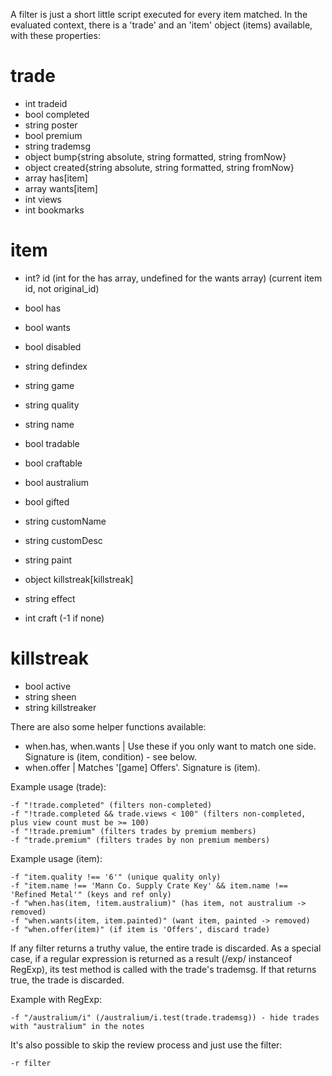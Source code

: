 A filter is just a short little script executed for every item matched. In the evaluated context, there is a 'trade' and an 'item' object (items) available, with these properties:

# trade

- int tradeid
- bool completed
- string poster
- bool premium
- string trademsg
- object bump{string absolute, string formatted, string fromNow}
- object created{string absolute, string formatted, string fromNow}
- array has[item]
- array wants[item]
- int views
- int bookmarks

# item

- int? id (int for the has array, undefined for the wants array) (current item id, not original_id)
- bool has
- bool wants
- bool disabled
- string defindex
- string game
- string quality
- string name

- bool tradable
- bool craftable
- bool australium
- bool gifted
- string customName
- string customDesc
- string paint
- object killstreak[killstreak]
- string effect
- int craft (-1 if none)

# killstreak

- bool active
- string sheen
- string killstreaker

There are also some helper functions available:

- when.has, when.wants | Use these if you only want to match one side. Signature is (item, condition) - see below.
- when.offer | Matches '[game] Offers'. Signature is (item).

Example usage (trade):

```
-f "!trade.completed" (filters non-completed)
-f "!trade.completed && trade.views < 100" (filters non-completed, plus view count must be >= 100)
-f "!trade.premium" (filters trades by premium members)
-f "trade.premium" (filters trades by non premium members)
```

Example usage (item):

```
-f "item.quality !== '6'" (unique quality only)
-f "item.name !== 'Mann Co. Supply Crate Key' && item.name !== 'Refined Metal'" (keys and ref only)
-f "when.has(item, !item.australium)" (has item, not australium -> removed)
-f "when.wants(item, item.painted)" (want item, painted -> removed)
-f "when.offer(item)" (if item is 'Offers', discard trade)
```

If any filter returns a truthy value, the entire trade is discarded. As a special case, if a regular expression is returned as a result (/exp/ instanceof RegExp), its test method is called with the trade's trademsg. If that returns true, the trade is discarded.


Example with RegExp:
```
-f "/australium/i" (/australium/i.test(trade.trademsg)) - hide trades with "australium" in the notes
```

It's also possible to skip the review process and just use the filter:

```
-r filter
```
